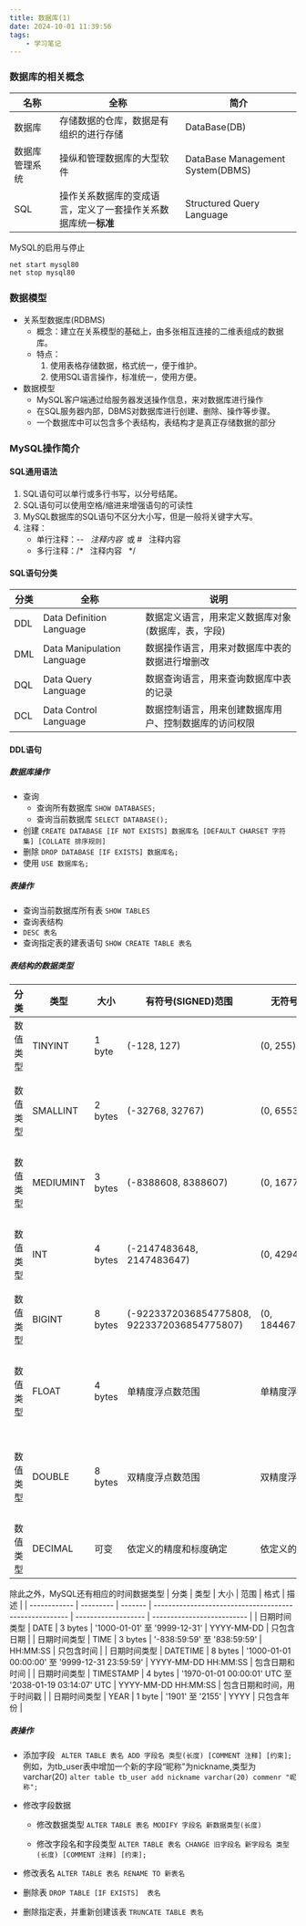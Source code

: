 ```yaml
---
title: 数据库(1)
date: 2024-10-01 11:39:56
tags: 
    - 学习笔记
---
```

### 数据库的相关概念
 | 名称           | 全称                                                           | 简介                             |
 | -------------- | -------------------------------------------------------------- | -------------------------------- |
 | 数据库         | 存储数据的仓库，数据是有组织的进行存储                         | DataBase(DB)                     |
 | 数据库管理系统 | 操纵和管理数据库的大型软件                                     | DataBase Management System(DBMS) |
 | SQL            | 操作关系数据库的变成语言，定义了一套操作关系数据库统一**标准** | Structured Query Language        |

 MySQL的启用与停止
```bash
net start mysql80
net stop mysql80
```

### 数据模型
- 关系型数据库(RDBMS) 
  - 概念：建立在关系模型的基础上，由多张相互连接的二维表组成的数据库。
  - 特点：
    1. 使用表格存储数据，格式统一，便于维护。
    2. 使用SQL语言操作，标准统一，使用方便。
- 数据模型
  - MySQL客户端通过给服务器发送操作信息，来对数据库进行操作
  - 在SQL服务器内部，DBMS对数据库进行创建、删除、操作等步骤。
  - 一个数据库中可以包含多个表结构，表结构才是真正存储数据的部分

### MySQL操作简介
#### SQL通用语法
1. SQL语句可以单行或多行书写，以分号结尾。
2. SQL语句可以使用空格/缩进来增强语句的可读性
3. MySQL数据库的SQL语句不区分大小写，但是一般将关键字大写。
4. 注释：
    - 单行注释：-- &nbsp; *注释内容*&nbsp; 或 # &nbsp; 注释内容
    - 多行注释：/* &nbsp; 注释内容 &nbsp; */

#### SQL语句分类
| 分类 | 全称                       | 说明                                                   |
| ---- | -------------------------- | ------------------------------------------------------ |
| DDL  | Data Definition Language   | 数据定义语言，用来定义数据库对象(数据库，表，字段)     |
| DML  | Data Manipulation Language | 数据操作语言，用来对数据库中表的数据进行增删改         |
| DQL  | Data Query Language        | 数据查询语言，用来查询数据库中表的记录                 |
| DCL  | Data  Control Language     | 数据控制语言，用来创建数据库用户、控制数据库的访问权限 |

#### DDL语句
##### 数据库操作
- 查询
  - 查询所有数据库
    ``` SHOW DATABASES; ```   
  - 查询当前数据库
    ``` SELECT DATABASE(); ```
- 创建
  ``` CREATE DATABASE [IF NOT EXISTS] 数据库名 [DEFAULT CHARSET 字符集] [COLLATE 排序规则] ```
- 删除
  ``` DROP DATABASE [IF EXISTS] 数据库名; ```
- 使用
  ``` USE 数据库名; ```

##### 表操作
- 查询当前数据库所有表
  ``` SHOW TABLES ```
- 查询表结构
- ``` DESC 表名 ```
- 查询指定表的建表语句
  ``` SHOW CREATE TABLE 表名 ```
##### 表结构的数据类型 
| 分类     | 类型      | 大小    | 有符号(SIGNED)范围                          | 无符号(UNSIGNED)范围      | 描述         |
| -------- | --------- | ------- | ------------------------------------------- | ------------------------- | ------------ |
| 数值类型 | TINYINT   | 1 byte  | (-128, 127)                                 | (0, 255)                  | 小整数值     |
| 数值类型 | SMALLINT  | 2 bytes | (-32768, 32767)                             | (0, 65535)                | 较小整数值   |
| 数值类型 | MEDIUMINT | 3 bytes | (-8388608, 8388607)                         | (0, 16777215)             | 中等整数值   |
| 数值类型 | INT       | 4 bytes | (-2147483648, 2147483647)                   | (0, 4294967295)           | 标准整数值   |
| 数值类型 | BIGINT    | 8 bytes | (-9223372036854775808, 9223372036854775807) | (0, 18446744073709551615) | 大整数值     |
| 数值类型 | FLOAT     | 4 bytes | 单精度浮点数范围                            | 单精度浮点数范围          | 单精度浮点数 |
| 数值类型 | DOUBLE    | 8 bytes | 双精度浮点数范围                            | 双精度浮点数范围          | 双精度浮点数 |
| 数值类型 | DECIMAL   | 可变    | 依定义的精度和标度确定                      | 依定义的精度和标度确定    | 定点数       |

除此之外，MySQL还有相应的时间数据类型
| 分类         | 类型      | 大小    | 范围                                                   | 格式                | 描述                       |
| ------------ | --------- | ------- | ------------------------------------------------------ | ------------------- | -------------------------- |
| 日期时间类型 | DATE      | 3 bytes | '1000-01-01' 至 '9999-12-31'                           | YYYY-MM-DD          | 只包含日期                 |
| 日期时间类型 | TIME      | 3 bytes | '-838:59:59' 至 '838:59:59'                            | HH:MM:SS            | 只包含时间                 |
| 日期时间类型 | DATETIME  | 8 bytes | '1000-01-01 00:00:00' 至 '9999-12-31 23:59:59'         | YYYY-MM-DD HH:MM:SS | 包含日期和时间             |
| 日期时间类型 | TIMESTAMP | 4 bytes | '1970-01-01 00:00:01' UTC 至 '2038-01-19 03:14:07' UTC | YYYY-MM-DD HH:MM:SS | 包含日期和时间，用于时间戳 |
| 日期时间类型 | YEAR      | 1 byte  | '1901' 至 '2155'                                       | YYYY                | 只包含年份                 |

##### 表操作
- 添加字段
  ``` ALTER TABLE 表名 ADD 字段名 类型(长度) [COMMENT 注释] [约束];```
  例如，为tb_user表中增加一个新的字段“昵称”为nickname,类型为varchar(20)
    ``` alter table tb_user add nickname varchar(20) commenr "昵称"; ```

- 修改字段数据
  - 修改数据类型
    ``` ALTER TABLE 表名 MODIFY 字段名 新数据类型(长度) ```

  - 修改字段名和字段类型
    ``` ALTER TABLE 表名 CHANGE 旧字段名 新字段名 类型(长度) [COMMENT 注释] [约束]; ```

- 修改表名
  ``` ALTER TABLE 表名 RENAME TO 新表名 ```

- 删除表
  ``` DROP TABLE [IF EXISTS]  表名 ```

- 删除指定表，并重新创建该表
  ``` TRUNCATE TABLE 表名 ```